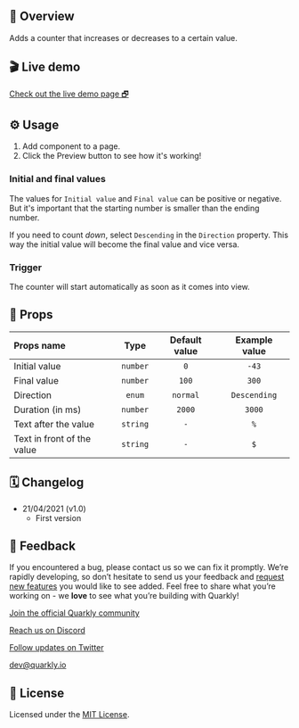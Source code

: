 ## 📖 Overview

Adds a counter that increases or decreases to a certain value.

## 🎬 Live demo

[Check out the live demo page 🗗](https://quarkly-catalog.netlify.app/counter/)

## ⚙️ Usage

  1. Add component to a page.
  2. Click the Preview button to see how it's working!

### Initial and final values

The values for `Initial value` and `Final value` can be positive or negative. But it's important that the starting number is smaller than the ending number.

If you need to count _down_, select `Descending` in the `Direction` property. This way the initial value will become the final value and vice versa. 

### Trigger

The counter will start automatically as soon as it comes into view.

## 🧩 Props

| Props name      |   Type   | Default value | Example value |
| :-------------------- | :------: | :------: | :-----: |
| Initial value    | `number` |   `0`    |  `-43`  |
| Final value     | `number` |  `100`   |  `300`  |
| Direction   |  `enum`  | `normal` | `Descending`  |
| Duration (in ms)  | `number` |  `2000`  | `3000`  |
| Text after the value   | `string` |   `-`    |   `%`   |
| Text in front of the value | `string` |   `-`    |   `$`   |

## 🗓 Changelog

 - 21/04/2021 (v1.0)
   - First version

## 📮 Feedback

If you encountered a bug, please contact us so we can fix it promptly. We’re rapidly developing, so don’t hesitate to send us your feedback and [request new features](https://community.quarkly.io/c/requests/11) you would like to see added. Feel free to share what you’re working on - we **love** to see what you’re building with Quarkly!

[Join the official Quarkly community](https://community.quarkly.io/)

[Reach us on Discord](https://discord.gg/f9KhSMGX)

[Follow updates on Twitter](https://twitter.com/quarklyapp)

[dev@quarkly.io](mailto:dev@quarkly.io)

## 📝 License

Licensed under the [MIT License](./LICENSE).